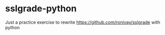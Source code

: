 # sslgrade-python

Just a practice exercise to rewrite https://github.com/ronivay/sslgrade with python
